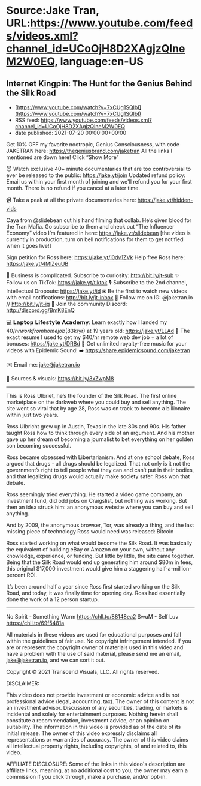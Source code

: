 # Source:Jake Tran, URL:https://www.youtube.com/feeds/videos.xml?channel_id=UCoOjH8D2XAgjzQlneM2W0EQ, language:en-US

## Internet Kingpin: The Hunt for the Genius Behind the Silk Road
 - [https://www.youtube.com/watch?v=7xCUg1SQIbI](https://www.youtube.com/watch?v=7xCUg1SQIbI)
 - RSS feed: https://www.youtube.com/feeds/videos.xml?channel_id=UCoOjH8D2XAgjzQlneM2W0EQ
 - date published: 2021-07-20 00:00:00+00:00

Get 10% OFF my favorite nootropic, Genius Consciousness, with code JAKETRAN here: https://thegeniusbrand.com/jaketran 
All the links I mentioned are down here! Click “Show More”

😈 Watch exclusive 40+ minute documentaries that are too controversial to ever be released to the public: https://jake.yt/join 
Updated refund policy: Email us within your first month of joining and we'll refund you for your first month. There is no refund if you cancel at a later time.

📹 Take a peak at all the private documentaries here: https://jake.yt/hidden-vids

Caya from @slidebean cut his hand filming that collab. He’s given blood for the Tran Mafia. Go subscribe to them and check out “The Influencer Economy” video I’m featured in here: https://jake.yt/slidebean
[the video is currently in production, turn on bell notifications for them to get notified when it goes live!]

Sign petition for Ross here: https://jake.yt/i0dv1ZVk 
Help free Ross here: https://jake.yt/4MlZeuUB 

🎥 Business is complicated. Subscribe to curiosity: http://bit.ly/jt-sub
✨ Follow us on TikTok: https://jake.yt/tiktok
🎙️ Subscribe to the 2nd channel, Intellectual Dropouts: https://jake.yt/id
✉ Be the first to watch new videos with email notifications: http://bit.ly/jt-inbox
📸 Follow me on IG: @jaketran.io // http://bit.ly/jt-ig
💬 Join the community Discord: http://discord.gg/BmK8EnQ

💻 𝗟𝗮𝗽𝘁𝗼𝗽 𝗟𝗶𝗳𝗲𝘀𝘁𝘆𝗹𝗲 𝗔𝗰𝗮𝗱𝗲𝗺𝘆: Learn exactly how I landed my $40/hr work from home job ($83k/yr) at 19 years old: https://jake.yt/LLAd
📜 The exact resume I used to get my $40/hr remote web dev job + a lot of bonuses: https://jake.yt/DRBd
🎵 Get unlimited royalty-free music for your videos with Epidemic Sound! ➡️ https://share.epidemicsound.com/jaketran 

✉️ Email me: jake@jaketran.io

📰 Sources & visuals: https://bit.ly/3xZwpM8

-----------------------
This is Ross Ulbriet, he’s the founder of the Silk Road. The first online marketplace on the darkweb where you could buy and sell anything. The site went so viral that by age 28, Ross was on track to become a billionaire within just two years.


Ross Ulbricht grew up in Austin, Texas in the late 80s and 90s. His father taught Ross how to think through every side of an argument. And his mother gave up her dream of becoming a journalist to bet everything on her golden son becoming successful.

Ross became obsessed with Libertarianism. And at one school debate, Ross argued that drugs - all drugs should be legalized. That not only is it not the government’s right to tell people what they can and can’t put in their bodies, and that legalizing drugs would actually make society safer. Ross won that debate.

Ross seemingly tried everything. He started a video game company, an investment fund, did odd jobs on Craigslist, but nothing was working. But then an idea struck him: an anonymous website where you can buy and sell anything.

And by 2009, the anonymous browser, Tor, was already a thing, and the last missing piece of technology Ross would need was released: Bitcoin

Ross started working on what would become the Silk Road. It was basically the equivalent of building eBay or Amazon on your own, without any knowledge, experience, or funding. But little by little, the site came together. Being that the Silk Road would end up generating him around $80m in fees, this original $17,000 investment would give him a staggering half-a-million-percent ROI.

It’s been around half a year since Ross first started working on the Silk Road, and today, it was finally time for opening day. Ross had essentially done the work of a 12 person startup. 

-----------------------
No Spirit - Something Warm https://chll.to/88148ea2 
SwuM - Self Luv https://chll.to/69f5481a

All materials in these videos are used for educational purposes and fall within the guidelines of fair use. No copyright infringement intended. If you are or represent the copyright owner of materials used in this video and have a problem with the use of said material, please send me an email, jake@jaketran.io, and we can sort it out.

Copyright © 2021 Transcend Visuals, LLC. All rights reserved.

DISCLAIMER:

This video does not provide investment or economic advice and is not professional advice (legal, accounting, tax).  The owner of this content is not an investment advisor.  Discussion of any securities, trading, or markets is incidental and solely for entertainment purposes.  Nothing herein shall constitute a recommendation, investment advice, or an opinion on suitability.  The information in this video is provided as of the date of its initial release.  The owner of this video expressly disclaims all representations or warranties of accuracy.  The owner of this video claims all intellectual property rights, including copyrights, of and related to, this video.

AFFILIATE DISCLOSURE: Some of the links in this video's description are affiliate links, meaning, at no additional cost to you, the owner may earn a commission if you click through, make a purchase, and/or opt-in.

